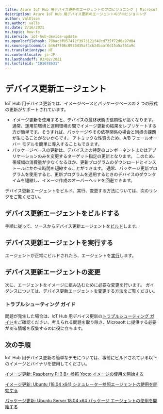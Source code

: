 ```yaml
---
title: Azure IoT Hub 用デバイス更新のエージェントのプロビジョニング | Microsoft Docs
description: Azure IoT Hub 用デバイス更新のエージェントのプロビジョニング
author: ValOlson
ms.author: valls
ms.date: 2/16/2021
ms.topic: how-to
ms.service: iot-hub-device-update
ms.openlocfilehash: 79bac3f057412f3973121f48cd735f72d0a97d04
ms.sourcegitcommit: b4647f06c0953435af3cb24baaf6d15a5a761a9c
ms.translationtype: HT
ms.contentlocale: ja-JP
ms.lasthandoff: 03/02/2021
ms.locfileid: "101678631"
---
```

# <a name="device-update-agent"></a>デバイス更新エージェント

IoT Hub 用デバイス更新では、イメージベースとパッケージベースの 2 つの形式の更新がサポートされています。 

* イメージ更新を使用すると、デバイスの最終状態の信頼性が高くなります。 通常、運用前環境と運用環境の間でイメージ更新の結果をレプリケートする方が簡単です。そうすれば、パッケージやその依存関係の場合と同様の課題が生じることがないからです。 アトミックな性質のため、A/B フェールオーバー モデルを簡単に導入することもできます。 
* パッケージベースの更新は、デバイス上の特定のコンポーネントまたはアプリケーションのみを変更するターゲット指定の更新となります。 このため、帯域幅の消費量が少なくなるほか、更新プログラムのダウンロードとインストールにかかる時間を短縮することができます。 通常、パッケージ更新プログラムを使用すると、更新プログラムを適用するときのデバイスのダウンタイムを短縮し、イメージ作成のオーバーヘッドを回避できます。 

デバイス更新エージェントをビルド、実行、変更する方法については、次のリンクをご覧ください。

## <a name="build-the-device-update-agent"></a>デバイス更新エージェントをビルドする

手順に従って、ソースからデバイス更新エージェントを[ビルド](https://github.com/Azure/iot-hub-device-update/blob/main/docs/agent-reference/how-to-build-agent-code.md)します。

## <a name="run-the-device-update-agent"></a>デバイス更新エージェントを実行する

エージェントが正常にビルドされたら、エージェントを[実行](https://github.com/Azure/iot-hub-device-update/blob/main/docs/agent-reference/how-to-run-agent.md)します。

## <a name="modifying-the-device-update-agent"></a>デバイス更新エージェントの変更

次に、エージェントをイメージに組み込むために必要な変更を行います。  ガイダンスについては、デバイス更新エージェントを[変更](https://github.com/Azure/iot-hub-device-update/blob/main/docs/agent-reference/how-to-modify-the-agent-code.m)する方法をご覧ください。

### <a name="troubleshooting-guide"></a>トラブルシューティング ガイド

問題が発生した場合は、IoT Hub 用デバイス更新の[トラブルシューティング ガイド](troubleshoot-device-update.md)をご確認ください。考えられる問題を取り除き、Microsoft に提供する必要がある情報を収集するのに役に立ちます。

## <a name="next-steps"></a>次の手順

IoT Hub 用デバイス更新の簡単なデモについては、事前にビルドされている以下のイメージとバイナリを使用してください。  

[イメージ更新: Raspberry Pi 3 B+ 参照 Yocto イメージの使用を開始する](device-update-raspberry-pi.md)

[イメージ更新: Ubuntu (18.04 x64) シミュレーター参照エージェントの使用を開始する](device-update-simulator.md)

[パッケージ更新: Ubuntu Server 18.04 x64 パッケージ エージェントの使用を開始する](device-update-ubuntu-agent.md)


